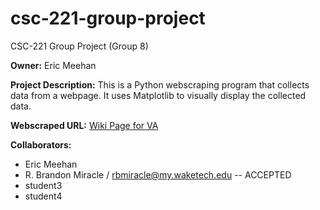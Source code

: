 # csc-221-group-project
CSC-221 Group Project (Group 8)

__Owner:__ Eric Meehan

__Project Description:__ This is a Python webscraping program that collects data from a webpage. It uses Matplotlib to visually display the collected data.

__Webscraped URL:__ [Wiki Page for VA](https://en.wikipedia.org/wiki/Virginia)

__Collaborators:__
  - Eric Meehan
  - R. Brandon Miracle / rbmiracle@my.waketech.edu -- ACCEPTED
  - student3
  - student4

